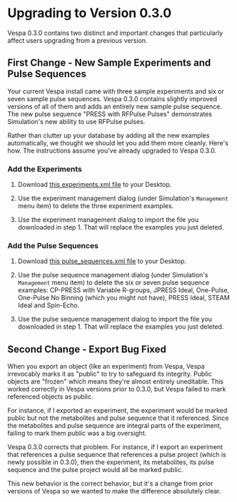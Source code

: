 # Upgrading to Version 0.3.0
Vespa 0.3.0 contains two distinct and important changes that particularly 
affect users upgrading from a previous version.

## First Change - New Sample Experiments and Pulse Sequences
Your current Vespa install came with three sample experiments and six 
or seven sample pulse sequences. Vespa 0.3.0 contains slightly improved 
versions of all of them and adds an entirely new sample pulse sequence.
The new pulse sequence "PRESS with RFPulse Pulses" demonstrates Simulation's
new ability to use RFPulse pulses.

Rather than clutter up your database by adding all the new examples
automatically, we thought we should let you add them more cleanly. Here's how.
The instructions assume you've already upgraded to Vespa 0.3.0.


### Add the Experiments
1. Download [this experiments.xml file](http://scion.duhs.duke.edu/vespa/project/browser/tags/0_3_0/common/resources/experiments.xml) to your Desktop.
 
1. Use the experiment management dialog (under Simulation's `Management` 
 menu item) to delete the three experiment examples.
1. Use the experiment management dialog to import the file you downloaded
 in step 1. That will replace the examples you just deleted.
 

### Add the Pulse Sequences
1. Download [this pulse_sequences.xml file](http://scion.duhs.duke.edu/vespa/project/browser/tags/0_3_0/common/resources/pulse_sequences.xml) to your Desktop.
 
1. Use the pulse sequence management dialog (under Simulation's `Management` 
 menu item) to delete the 
 six or seven pulse sequence examples: CP-PRESS with Variable R-groups, 
 JPRESS Ideal, One-Pulse, One-Pulse No Binning (which you might not have), 
 PRESS Ideal, STEAM Ideal and Spin-Echo.
1. Use the pulse sequence management dialog to import the file you downloaded
 in step 1. That will replace the examples you just deleted.
 


## Second Change - Export Bug Fixed
When you export an object (like an experiment) from Vespa, Vespa irrevocably
marks it as "public" to try to safeguard its integrity. Public objects are 
"frozen" which means they're almost entirely uneditable. This worked correctly
in Vespa versions prior to 0.3.0, but Vespa failed to mark referenced objects
as public. 

For instance, if I exported an experiment, the experiment would
be marked public but not the metabolites and pulse sequence that it 
referenced. Since the metabolites and pulse sequence are integral parts of 
the experiment, failing to mark them public was a big oversight.

Vespa 0.3.0 corrects that problem. For instance, if I export an experiment
that references a pulse sequence that references a pulse project (which is
newly possible in 0.3.0), then the experiment, its metabolites, its pulse
sequence and the pulse project would all be marked public.

This new behavior is the correct behavior, but it's a change from prior
versions of Vespa so we wanted to make the difference absolutely clear.




